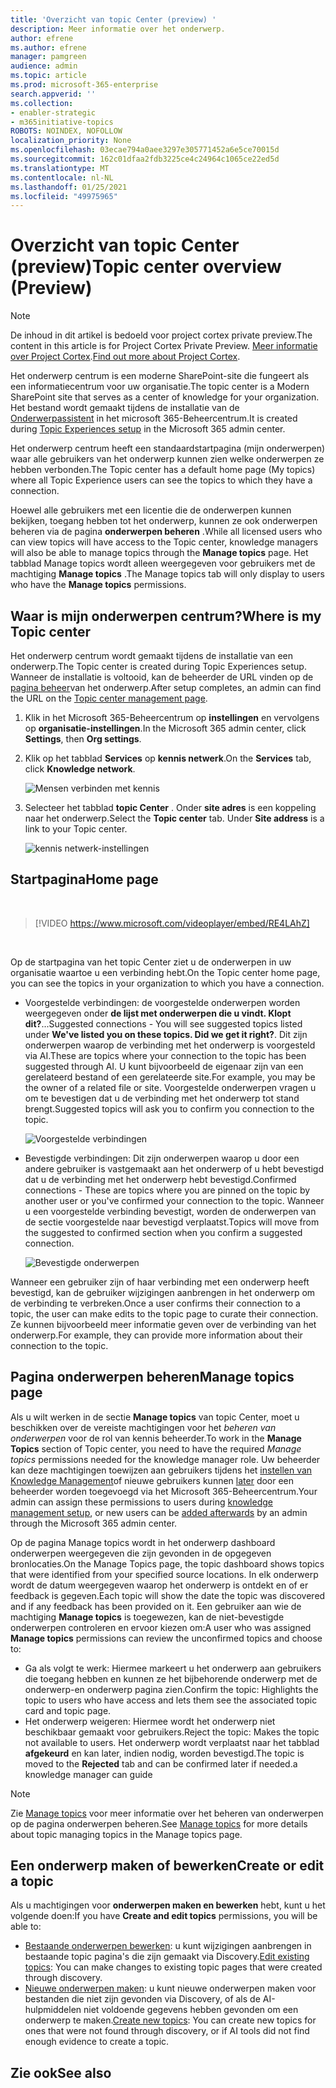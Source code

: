 ```yaml
---
title: 'Overzicht van topic Center (preview) '
description: Meer informatie over het onderwerp.
author: efrene
ms.author: efrene
manager: pamgreen
audience: admin
ms.topic: article
ms.prod: microsoft-365-enterprise
search.appverid: ''
ms.collection:
- enabler-strategic
- m365initiative-topics
ROBOTS: NOINDEX, NOFOLLOW
localization_priority: None
ms.openlocfilehash: 03ecae794a0aee3297e305771452a6e5ce70015d
ms.sourcegitcommit: 162c01dfaa2fdb3225ce4c24964c1065ce22ed5d
ms.translationtype: MT
ms.contentlocale: nl-NL
ms.lasthandoff: 01/25/2021
ms.locfileid: "49975965"
---
```

# <a name="topic-center-overview-preview"></a><span data-ttu-id="d5356-103">Overzicht van topic Center (preview)</span><span class="sxs-lookup"><span data-stu-id="d5356-103">Topic center overview (Preview)</span></span>

> [!Note] 
> <span data-ttu-id="d5356-104">De inhoud in dit artikel is bedoeld voor project cortex private preview.</span><span class="sxs-lookup"><span data-stu-id="d5356-104">The content in this article is for Project Cortex Private Preview.</span></span> <span data-ttu-id="d5356-105">[Meer informatie over Project Cortex](https://aka.ms/projectcortex).</span><span class="sxs-lookup"><span data-stu-id="d5356-105">[Find out more about Project Cortex](https://aka.ms/projectcortex).</span></span>

<span data-ttu-id="d5356-106">Het onderwerp centrum is een moderne SharePoint-site die fungeert als een informatiecentrum voor uw organisatie.</span><span class="sxs-lookup"><span data-stu-id="d5356-106">The topic center is a Modern SharePoint site that serves as a center of knowledge for your organization.</span></span> <span data-ttu-id="d5356-107">Het bestand wordt gemaakt tijdens de installatie van de [Onderwerpassistent](set-up-topic-experiences.md) in het microsoft 365-Beheercentrum.</span><span class="sxs-lookup"><span data-stu-id="d5356-107">It is created during [Topic Experiences setup](set-up-topic-experiences.md) in the Microsoft 365 admin center.</span></span>

<span data-ttu-id="d5356-108">Het onderwerp centrum heeft een standaardstartpagina (mijn onderwerpen) waar alle gebruikers van het onderwerp kunnen zien welke onderwerpen ze hebben verbonden.</span><span class="sxs-lookup"><span data-stu-id="d5356-108">The Topic center has a default home page (My topics) where all Topic Experience users can see the topics to which they have a connection.</span></span> 

<span data-ttu-id="d5356-109">Hoewel alle gebruikers met een licentie die de onderwerpen kunnen bekijken, toegang hebben tot het onderwerp, kunnen ze ook onderwerpen beheren via de pagina **onderwerpen beheren** .</span><span class="sxs-lookup"><span data-stu-id="d5356-109">While all licensed users who can view topics will have access to the Topic center, knowledge managers will also be able to manage topics through the **Manage topics** page.</span></span> <span data-ttu-id="d5356-110">Het tabblad Manage topics wordt alleen weergegeven voor gebruikers met de machtiging **Manage topics** .</span><span class="sxs-lookup"><span data-stu-id="d5356-110">The Manage topics tab will only display to users who have the **Manage topics** permissions.</span></span> 

## <a name="where-is-my-topic-center"></a><span data-ttu-id="d5356-111">Waar is mijn onderwerpen centrum?</span><span class="sxs-lookup"><span data-stu-id="d5356-111">Where is my Topic center</span></span>

<span data-ttu-id="d5356-112">Het onderwerp centrum wordt gemaakt tijdens de installatie van een onderwerp.</span><span class="sxs-lookup"><span data-stu-id="d5356-112">The Topic center is created during Topic Experiences setup.</span></span> <span data-ttu-id="d5356-113">Wanneer de installatie is voltooid, kan de beheerder de URL vinden op de [pagina beheer](https://docs.microsoft.com/microsoft-365/knowledge/topic-experiences-administration#to-access-topics-management-settings)van het onderwerp.</span><span class="sxs-lookup"><span data-stu-id="d5356-113">After setup completes, an admin can find the URL on the [Topic center management page](https://docs.microsoft.com/microsoft-365/knowledge/topic-experiences-administration#to-access-topics-management-settings).</span></span>


1. <span data-ttu-id="d5356-114">Klik in het Microsoft 365-Beheercentrum op **instellingen** en vervolgens op **organisatie-instellingen**.</span><span class="sxs-lookup"><span data-stu-id="d5356-114">In the Microsoft 365 admin center, click **Settings**, then **Org settings**.</span></span>
2. <span data-ttu-id="d5356-115">Klik op het tabblad **Services** op **kennis netwerk**.</span><span class="sxs-lookup"><span data-stu-id="d5356-115">On the **Services** tab, click **Knowledge network**.</span></span>

    ![Mensen verbinden met kennis](../media/admin-org-knowledge-options-completed.png) </br>

3. <span data-ttu-id="d5356-117">Selecteer het tabblad **topic Center** . Onder **site adres** is een koppeling naar het onderwerp.</span><span class="sxs-lookup"><span data-stu-id="d5356-117">Select the **Topic center** tab. Under **Site address** is a link to your Topic center.</span></span>

    ![kennis netwerk-instellingen](../media/knowledge-network-settings-topic-center.png) </br>



## <a name="home-page"></a><span data-ttu-id="d5356-119">Startpagina</span><span class="sxs-lookup"><span data-stu-id="d5356-119">Home page</span></span>

</br>

> [!VIDEO https://www.microsoft.com/videoplayer/embed/RE4LAhZ]  

</br>


<span data-ttu-id="d5356-120">Op de startpagina van het topic Center ziet u de onderwerpen in uw organisatie waartoe u een verbinding hebt.</span><span class="sxs-lookup"><span data-stu-id="d5356-120">On the Topic center home page, you can see the topics in your organization to which you have a connection.</span></span>

- <span data-ttu-id="d5356-121">Voorgestelde verbindingen: de voorgestelde onderwerpen worden weergegeven onder **de lijst met onderwerpen die u vindt. Klopt dit?**...</span><span class="sxs-lookup"><span data-stu-id="d5356-121">Suggested connections - You will see suggested topics listed under **We've listed you on these topics. Did we get it right?**.</span></span> <span data-ttu-id="d5356-122">Dit zijn onderwerpen waarop de verbinding met het onderwerp is voorgesteld via AI.</span><span class="sxs-lookup"><span data-stu-id="d5356-122">These are topics where your connection to the topic has been suggested through AI.</span></span> <span data-ttu-id="d5356-123">U kunt bijvoorbeeld de eigenaar zijn van een gerelateerd bestand of een gerelateerde site.</span><span class="sxs-lookup"><span data-stu-id="d5356-123">For example, you may be the owner of a related file or site.</span></span> <span data-ttu-id="d5356-124">Voorgestelde onderwerpen vragen u om te bevestigen dat u de verbinding met het onderwerp tot stand brengt.</span><span class="sxs-lookup"><span data-stu-id="d5356-124">Suggested topics will ask you to confirm you connection to the topic.</span></span>

   ![Voorgestelde verbindingen](../media/knowledge-management/my-topics.png) </br>
 
- <span data-ttu-id="d5356-126">Bevestigde verbindingen: Dit zijn onderwerpen waarop u door een andere gebruiker is vastgemaakt aan het onderwerp of u hebt bevestigd dat u de verbinding met het onderwerp hebt bevestigd.</span><span class="sxs-lookup"><span data-stu-id="d5356-126">Confirmed connections - These are topics where you are pinned on the topic by another user or you've confirmed your connection to the topic.</span></span> <span data-ttu-id="d5356-127">Wanneer u een voorgestelde verbinding bevestigt, worden de onderwerpen van de sectie voorgestelde naar bevestigd verplaatst.</span><span class="sxs-lookup"><span data-stu-id="d5356-127">Topics will move from the suggested to confirmed section when you confirm a suggested connection.</span></span>
 
   ![Bevestigde onderwerpen](../media/knowledge-management/my-topics-confirmed.png) </br>

<span data-ttu-id="d5356-129">Wanneer een gebruiker zijn of haar verbinding met een onderwerp heeft bevestigd, kan de gebruiker wijzigingen aanbrengen in het onderwerp om de verbinding te verbreken.</span><span class="sxs-lookup"><span data-stu-id="d5356-129">Once a user confirms their connection to a topic, the user can make edits to the topic page to curate their connection.</span></span> <span data-ttu-id="d5356-130">Ze kunnen bijvoorbeeld meer informatie geven over de verbinding van het onderwerp.</span><span class="sxs-lookup"><span data-stu-id="d5356-130">For example, they can provide more information about their connection to the topic.</span></span>


## <a name="manage-topics-page"></a><span data-ttu-id="d5356-131">Pagina onderwerpen beheren</span><span class="sxs-lookup"><span data-stu-id="d5356-131">Manage topics page</span></span>

<span data-ttu-id="d5356-132">Als u wilt werken in de sectie **Manage topics** van topic Center, moet u beschikken over de vereiste machtigingen voor het *beheren van onderwerpen* voor de rol van kennis beheerder.</span><span class="sxs-lookup"><span data-stu-id="d5356-132">To work in the **Manage Topics** section of Topic center, you need to have the required *Manage topics* permissions needed for the knowledge manager role.</span></span> <span data-ttu-id="d5356-133">Uw beheerder kan deze machtigingen toewijzen aan gebruikers tijdens het [instellen van Knowledge Management](set-up-topic-experiences.md)of nieuwe gebruikers kunnen [later](topic-experiences-knowledge-rules.md) door een beheerder worden toegevoegd via het Microsoft 365-Beheercentrum.</span><span class="sxs-lookup"><span data-stu-id="d5356-133">Your admin can assign these permissions to users during [knowledge management setup](set-up-topic-experiences.md), or new users can be [added afterwards](topic-experiences-knowledge-rules.md) by an admin through the Microsoft 365 admin center.</span></span>

<span data-ttu-id="d5356-134">Op de pagina Manage topics wordt in het onderwerp dashboard onderwerpen weergegeven die zijn gevonden in de opgegeven bronlocaties.</span><span class="sxs-lookup"><span data-stu-id="d5356-134">On the Manage Topics page, the topic dashboard shows topics that were identified from your specified source locations.</span></span> <span data-ttu-id="d5356-135">In elk onderwerp wordt de datum weergegeven waarop het onderwerp is ontdekt en of er feedback is gegeven.</span><span class="sxs-lookup"><span data-stu-id="d5356-135">Each topic will show the date the topic was discovered and if any feedback has been provided on it.</span></span> <span data-ttu-id="d5356-136">Een gebruiker aan wie de machtiging **Manage topics** is toegewezen, kan de niet-bevestigde onderwerpen controleren en ervoor kiezen om:</span><span class="sxs-lookup"><span data-stu-id="d5356-136">A user who was assigned **Manage topics** permissions can review the unconfirmed topics and choose to:</span></span>
- <span data-ttu-id="d5356-137">Ga als volgt te werk: Hiermee markeert u het onderwerp aan gebruikers die toegang hebben en kunnen ze het bijbehorende onderwerp met de onderwerp-en onderwerp pagina zien.</span><span class="sxs-lookup"><span data-stu-id="d5356-137">Confirm the topic: Highlights the topic to users who have access and lets them see the associated topic card and topic page.</span></span>
- <span data-ttu-id="d5356-138">Het onderwerp weigeren: Hiermee wordt het onderwerp niet beschikbaar gemaakt voor gebruikers.</span><span class="sxs-lookup"><span data-stu-id="d5356-138">Reject the topic: Makes the topic not available to users.</span></span> <span data-ttu-id="d5356-139">Het onderwerp wordt verplaatst naar het tabblad **afgekeurd** en kan later, indien nodig, worden bevestigd.</span><span class="sxs-lookup"><span data-stu-id="d5356-139">The topic is moved to the **Rejected** tab and can be confirmed later if needed.a knowledge manager can guide</span></span> 

> [!Note] 
> <span data-ttu-id="d5356-140">Zie [Manage topics](manage-topics.md) voor meer informatie over het beheren van onderwerpen op de pagina onderwerpen beheren.</span><span class="sxs-lookup"><span data-stu-id="d5356-140">See [Manage topics](manage-topics.md) for more details about topic managing topics in the Manage topics page.</span></span>


## <a name="create-or-edit-a-topic"></a><span data-ttu-id="d5356-141">Een onderwerp maken of bewerken</span><span class="sxs-lookup"><span data-stu-id="d5356-141">Create or edit a topic</span></span>

<span data-ttu-id="d5356-142">Als u machtigingen voor **onderwerpen maken en bewerken** hebt, kunt u het volgende doen:</span><span class="sxs-lookup"><span data-stu-id="d5356-142">If you have **Create and edit topics** permissions, you will be able to:</span></span>

- <span data-ttu-id="d5356-143">[Bestaande onderwerpen bewerken](edit-a-topic.md): u kunt wijzigingen aanbrengen in bestaande topic pagina's die zijn gemaakt via Discovery.</span><span class="sxs-lookup"><span data-stu-id="d5356-143">[Edit existing topics](edit-a-topic.md): You can make changes to existing topic pages that were created through discovery.</span></span>
- <span data-ttu-id="d5356-144">[Nieuwe onderwerpen maken](create-a-topic.md): u kunt nieuwe onderwerpen maken voor bestanden die niet zijn gevonden via Discovery, of als de AI-hulpmiddelen niet voldoende gegevens hebben gevonden om een onderwerp te maken.</span><span class="sxs-lookup"><span data-stu-id="d5356-144">[Create new topics](create-a-topic.md): You can create new topics for ones that were not found through discovery, or if AI tools did not find enough evidence to create a topic.</span></span>






## <a name="see-also"></a><span data-ttu-id="d5356-145">Zie ook</span><span class="sxs-lookup"><span data-stu-id="d5356-145">See also</span></span>



  






